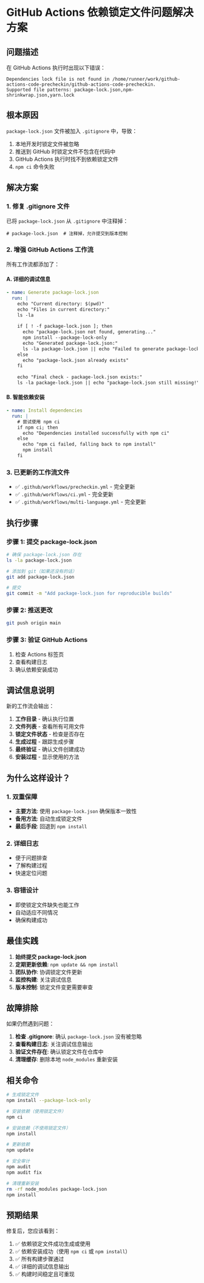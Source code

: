 # GitHub Actions 依赖锁定文件问题解决方案

## 问题描述

在 GitHub Actions 执行时出现以下错误：
```
Dependencies lock file is not found in /home/runner/work/github-actions-code-precheckin/github-actions-code-precheckin. 
Supported file patterns: package-lock.json,npm-shrinkwrap.json,yarn.lock
```

## 根本原因

`package-lock.json` 文件被加入 `.gitignore` 中，导致：
1. 本地开发时锁定文件被忽略
2. 推送到 GitHub 时锁定文件不包含在代码中
3. GitHub Actions 执行时找不到依赖锁定文件
4. `npm ci` 命令失败

## 解决方案

### 1. 修复 .gitignore 文件

已将 `package-lock.json` 从 `.gitignore` 中注释掉：
```gitignore
# package-lock.json  # 注释掉，允许提交到版本控制
```

### 2. 增强 GitHub Actions 工作流

所有工作流都添加了：

#### A. 详细的调试信息
```yaml
- name: Generate package-lock.json
  run: |
    echo "Current directory: $(pwd)"
    echo "Files in current directory:"
    ls -la
    
    if [ ! -f package-lock.json ]; then
      echo "package-lock.json not found, generating..."
      npm install --package-lock-only
      echo "Generated package-lock.json:"
      ls -la package-lock.json || echo "Failed to generate package-lock.json"
    else
      echo "package-lock.json already exists"
    fi
    
    echo "Final check - package-lock.json exists:"
    ls -la package-lock.json || echo "package-lock.json still missing!"
```

#### B. 智能依赖安装
```yaml
- name: Install dependencies
  run: |
    # 尝试使用 npm ci
    if npm ci; then
      echo "Dependencies installed successfully with npm ci"
    else
      echo "npm ci failed, falling back to npm install"
      npm install
    fi
```

### 3. 已更新的工作流文件

- ✅ `.github/workflows/precheckin.yml` - 完全更新
- ✅ `.github/workflows/ci.yml` - 完全更新  
- ✅ `.github/workflows/multi-language.yml` - 完全更新

## 执行步骤

### 步骤 1: 提交 package-lock.json
```bash
# 确保 package-lock.json 存在
ls -la package-lock.json

# 添加到 git（如果还没有的话）
git add package-lock.json

# 提交
git commit -m "Add package-lock.json for reproducible builds"
```

### 步骤 2: 推送更改
```bash
git push origin main
```

### 步骤 3: 验证 GitHub Actions
1. 检查 Actions 标签页
2. 查看构建日志
3. 确认依赖安装成功

## 调试信息说明

新的工作流会输出：
1. **工作目录** - 确认执行位置
2. **文件列表** - 查看所有可用文件
3. **锁定文件状态** - 检查是否存在
4. **生成过程** - 跟踪生成步骤
5. **最终验证** - 确认文件创建成功
6. **安装过程** - 显示使用的方法

## 为什么这样设计？

### 1. 双重保障
- **主要方法**: 使用 `package-lock.json` 确保版本一致性
- **备用方法**: 自动生成锁定文件
- **最后手段**: 回退到 `npm install`

### 2. 详细日志
- 便于问题排查
- 了解构建过程
- 快速定位问题

### 3. 容错设计
- 即使锁定文件缺失也能工作
- 自动适应不同情况
- 确保构建成功

## 最佳实践

1. **始终提交 package-lock.json**
2. **定期更新依赖**: `npm update && npm install`
3. **团队协作**: 协调锁定文件更新
4. **监控构建**: 关注调试信息
5. **版本控制**: 锁定文件变更需要审查

## 故障排除

如果仍然遇到问题：

1. **检查 .gitignore**: 确认 `package-lock.json` 没有被忽略
2. **查看构建日志**: 关注调试信息输出
3. **验证文件存在**: 确认锁定文件在仓库中
4. **清理缓存**: 删除本地 `node_modules` 重新安装

## 相关命令

```bash
# 生成锁定文件
npm install --package-lock-only

# 安装依赖（使用锁定文件）
npm ci

# 安装依赖（不使用锁定文件）
npm install

# 更新依赖
npm update

# 安全审计
npm audit
npm audit fix

# 清理重新安装
rm -rf node_modules package-lock.json
npm install
```

## 预期结果

修复后，您应该看到：
1. ✅ 依赖锁定文件成功生成或使用
2. ✅ 依赖安装成功（使用 `npm ci` 或 `npm install`）
3. ✅ 所有构建步骤通过
4. ✅ 详细的调试信息输出
5. ✅ 构建时间稳定且可重现
